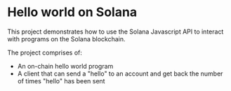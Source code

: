 # Hello world on Solana
This project demonstrates how to use the Solana Javascript API to interact with programs on the Solana blockchain.

The project comprises of:

* An on-chain hello world program
* A client that can send a "hello" to an account and get back the number of times "hello" has been sent
